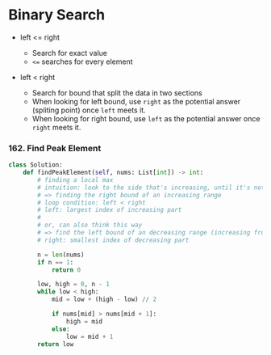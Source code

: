 # Binary Search

- left <= right
    - Search for exact value
    - `<=` searches for every element

- left < right
    - Search for bound that split the data in two sections
    - When looking for left bound, use `right` as the potential answer (spliting point) once `left` meets it.
    - When looking for right bound, use `left` as the potential answer once `right` meets it.


### 162. Find Peak Element
```python
class Solution:
    def findPeakElement(self, nums: List[int]) -> int:
        # finding a local max
        # intuition: look to the side that's increasing, until it's not
        # => finding the right bound of an increasing range
        # loop condition: left < right
        # left: largest index of increasing part
        #
        # or, can also think this way
        # => find the left bound of an decreasing range (increasing from right to left)
        # right: smallest index of decreasing part

        n = len(nums)
        if n == 1:
            return 0

        low, high = 0, n - 1
        while low < high:
            mid = low + (high - low) // 2

            if nums[mid] > nums[mid + 1]:
                high = mid
            else:
                low = mid + 1
        return low
```